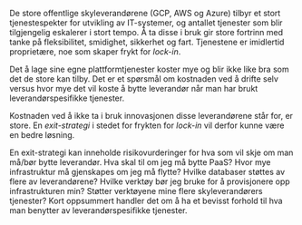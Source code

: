De store offentlige skyleverandørene (GCP, AWS og Azure) tilbyr et stort tjenestespekter for utvikling av IT-systemer, og antallet tjenester som blir tilgjengelig eskalerer i stort tempo.  Å ta disse i bruk gir store fortrinn med tanke på fleksibilitet, smidighet, sikkerhet og fart. Tjenestene er imidlertid proprietære, noe som skaper frykt for _lock-in_.

Det å lage sine egne plattformtjenester koster mye og blir ikke like bra som det de store kan tilby. Det er et spørsmål om kostnaden ved å drifte selv versus hvor mye det vil koste å bytte leverandør når man har brukt leverandørspesifikke tjenester.

Kostnaden ved å ikke ta i bruk innovasjonen disse leverandørene står for, er  store. En _exit-strategi_ i stedet for frykten for _lock-in_ vil derfor kunne være en bedre løsning.

En exit-strategi kan inneholde risikovurderinger for hva som vil skje om man må/bør bytte leverandør. Hva skal til om jeg må bytte PaaS? Hvor mye infrastruktur må gjenskapes om jeg må flytte? Hvilke databaser støttes av flere av leverandørene? Hvilke verktøy bør jeg bruke for å provisjonere opp infrastrukturen min? Støtter verktøyene mine flere skyleverandørers tjenester? Kort oppsummert handler det om å ha et bevisst forhold til hva man benytter av leverandørspesifikke tjenester. 